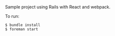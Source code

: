 Sample project using Rails with React and webpack.

To run:

```
$ bundle install
$ foreman start
```
